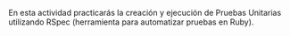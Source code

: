 En esta actividad practicarás la creación y ejecución de Pruebas Unitarias utilizando RSpec (herramienta para automatizar pruebas en Ruby).